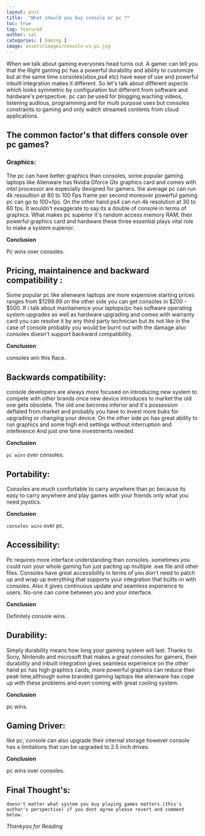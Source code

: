 ```yaml
---
layout: post
title:  "What should you buy console or pc ?"
toc: true
tag: featured
author: sal
categories: [ Gaming ]
image: assets/images/console-vs-pc.jpg
---
```






When we talk about gaming everyones head turns out. A gamer can tell you that the Right gaming pc has a powerful durability and ability to customize but at the same time consoles(xbox,ps4 etc) have ease of use and powerful inbuilt integration makes it different. So let's talk about different aspects which looks symmetric by configuration but different from software and hardware's perspective. pc can be used for blogging,waching videos, listening audious, programming and for multi purpose uses but consoles constraints to gaming and only watch streamed contents from cloud applications.

## The common factor's that differs console over pc games? 



  

### Graphics:


The pc can have better graphics than consoles, some popular gaming laptops like Alienware has Nvidia Gforce Gtx graphics card and comes with intel processor are especially designed for gamers. the average pc can run 4k resoultion at 80 to 100 Fps frame per second moreover powerful gaming pc can go to 100+fps. On the other hand ps4 can run 4k resolution at 30 to 60 fps.  It wouldn't exaggerate to say its a double of console in terms of graphics. What makes pc superior it's random access memory RAM, their powerful graphics card and hardware.these three essential plays vital role to make a system superior.

 **Conclusion** 

Pc wins over consoles.

## Pricing, maintainence and backward compatibility :


Some popular pc like alienware laptops are more expensive starting prices ranges from $1299.99 on the other side you can get consoles in $200 - $500. If i talk about maintainence your laptops/pc has software operating system upgrades as well as hardware upgrading and comes with warranty card you can resolve it by any third party technician but its not like in the case of console probably you would be burnt out with the damage also consoles doesn't support backward compatibility.

**Conclusion**

consoles win this Race.

## Backwards compatibility:

console developers are always more focused on introducing new system to compete with other brands once new device introduces to market the old one gets obsolete. The old one becones inferior and it's possession deflated from market and probably you have to invest more buks for upgrading or changing your device. On the other side pc has great ability to run graphics and some high end settings without interruption and inteference And just one time investments needed.

 **Conclusion**

`pc wins` over consoles.

## Portability:

Consoles are much comfortable to carry anywhere than pc because its easy to carry anywhere and play games with your friends only what you need joystics.

 **Conclusion**

`consoles wins` over pc.

## Accessibility:

Pc requires more interface understanding than consoles. sometimes you could ruin your whole gaming fun just pacting up multiple .exe file and other files. Consoles have great accessibility in terms of you don't need to patch up and wrap up everything that supports your integration that builts-in with consoles. Also it gives continuous update and seamless experience to users. No-one can come between you and your interface. 

 **Conclusion**

Definitely console wins .

## Durability:

Simply durability means how long your gaming system will last. Thanks to  Sony, Nintendo and microsoft that makes a great consoles for gamers, their durability and inbuilt integration gives seamless experience on the other hand pc has high graphics cards, more powerful graphics can reduce their peak time,although some branded gaming laptops like alienware has cope up with these problems and even coming with great cooling system.

 **Conclusion**

pc wins.

## Gaming Driver:

like pc, console can also upgrade their internal storage however console has a limitations that can be upgraded to 2.5 inch drives. 

**Conclusion**

pc wins over consoles.


## Final Thought's:

`doesn't matter what system you buy playing games matters.(this's author's perspective) if you dont agree please revert and comment below.`

*Thankyou for Reading*















